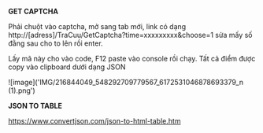 **GET CAPTCHA**

Phải chuột vào captcha, mở sang tab mới, link có dạng
http://[adress]/TraCuu/GetCaptcha?time=xxxxxxxxx&choose=1
sửa mấy số đằng sau cho to lên rồi enter.

Lấy mã này cho vào code, F12 paste vào console rồi chạy. Tất cả điểm được copy vào clipboard dưới dạng JSON

![image]('IMG/216844049_548292709779567_6172531046878693379_n (1).png')



**JSON TO TABLE**

https://www.convertjson.com/json-to-html-table.htm
